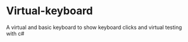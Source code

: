 # Virtual-keyboard
 A virtual and basic keyboard to show keyboard clicks and virtual testing with c#
